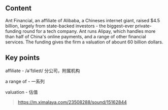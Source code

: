 ## Content

Ant Financial, an affiliate of Alibaba, a Chineses internet giant, raised $4.5 billion, largely from state-backed investors - the biggest-ever private-funding round for a tech company. Ant runs Alipay, which handles more than half of China's online payments, and a range of other financial services. The funding gives the firm a valuation of abount 60 billion dollars.

## Key points

affiliate - /ə'fɪlieɪt/ 分公司，附属机构

a range of - 一系列

valuation - 估值

> https://m.ximalaya.com/23508288/sound/15162844